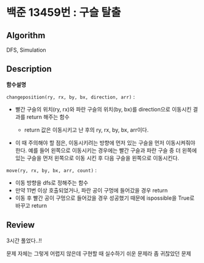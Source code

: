 # 백준 13459번 : 구슬 탈출

## Algorithm

DFS, Simulation

## Description
**함수설명**

`changeposition(ry, rx, by, bx, direction, arr)` : 

+ 빨간 구슬의 위치(ry, rx)와 파란 구슬의 위치(by, bx)를 direction으로 이동시킨 결과를 return 해주는 함수

    + return 값은 이동시키고 난 후의 ry, rx, by, bx, arr이다.
+ 이 때 주의해야 할 점은, 이동시키려는 방향에 먼저 있는 구슬을 먼저 이동시켜줘야 한다. 예를 들어 왼쪽으로 이동시키는 경우에는 빨간 구슬과 파란 구슬 중 더 왼쪽에 있는 구슬을 먼저 왼쪽으로 이동 시킨 후 다음 구슬을 왼쪽으로 이동시킨다.

`move(ry, rx, by, bx, arr, count)` : 

+ 이동 방향을 dfs로 정해주는 함수
+ 만약 11번 이상 호출되었거나, 파란 공이 구멍에 들어갔을 경우 return
+ 이동 후 빨간 공이 구멍으로 들어갔을 경우 성공했기 때문에 ispossible을 True로 바꾸고 return 

## Review

3시간 풀었다..!!

문제 자체는 그렇게 어렵지 않은데 구현할 때 실수하기 쉬운 문제라 좀 귀찮았던 문제